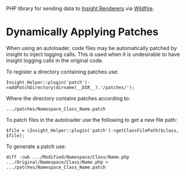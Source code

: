 
PHP library for sending data to [Insight Renderers](http://github.com/cadorn/insight/tree/master/meta/renderer/) via [Wildfire](http://github.com/cadorn/wildfire).



Dynamically Applying Patches
============================

When using an autoloader, code files may be automatically patched by insight to inject logging calls.
This is used when it is undesirable to have insight logging calls in the original code.

To register a directory containing patches use:

    Insight_Helper::plugin('patch')->addPatchDirectory(dirname(__DIR__).'/patches/');

Where the directory contains patches according to:

    .../patches/Namespace_Class_Name.patch

To patch files in the autoloader use the following to get a new file path:

    $file = \Insight_Helper::plugin('patch')->getClassFilePath($class, $file);

To generate a patch use:

    diff -cwb .../Modified/Namespace/Class/Name.php .../Original/Namespace/Class/Name.php > .../patches/Namespace_Class_Name.patch
